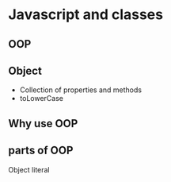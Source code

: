 # Javascript and classes

## OOP

## Object
- Collection of properties and methods
- toLowerCase

## Why use OOP

## parts of OOP
Object literal

